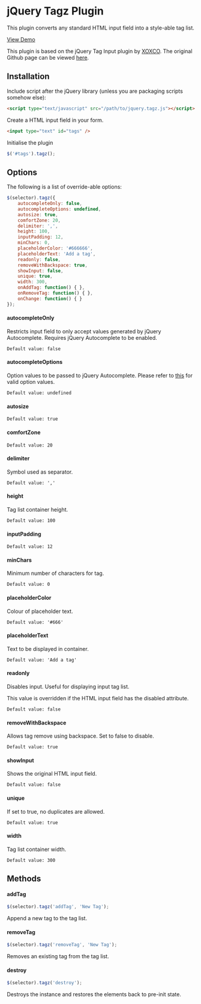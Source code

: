 # jQuery Tagz Plugin

This plugin converts any standard HTML input field into a style-able tag list.

[View Demo](http://dnasir.com/github/jquery.tagz/1.0.0/demo.html)

This plugin is based on the jQuery Tag Input plugin by [XOXCO](http://xoxco.com). The original Github page can be viewed [here](https://github.com/xoxco/jQuery-Tags-Input).

## Installation

Include script after the jQuery library (unless you are packaging scripts somehow else):

```html
<script type="text/javascript" src="/path/to/jquery.tagz.js"></script>
```

Create a HTML input field in your form.

```html
<input type="text" id="tags" />
```

Initialise the plugin

```javascript
$('#tags').tagz();
```

## Options

The following is a list of override-able options:

```javascript
$(selector).tagz({
    autocompleteOnly: false,
    autocompleteOptions: undefined,
    autosize: true,
    comfortZone: 20,
    delimiter: ',',
    height: 100,
    inputPadding: 12,
    minChars: 0,
    placeholderColor: '#666666',
    placeholderText: 'Add a tag',
    readonly: false,
    removeWithBackspace: true,
    showInput: false,
    unique: true,
    width: 300,
    onAddTag: function() { },
    onRemoveTag: function() { },
    onChange: function() { }
});
```

#### autocompleteOnly

Restricts input field to only accept values generated by jQuery Autocomplete. Requires jQuery Autocomplete to be enabled.

    Default value: false

#### autocompleteOptions

Option values to be passed to jQuery Autocomplete. Please refer to [this](http://api.jqueryui.com/autocomplete/) for valid option values.

    Default value: undefined

#### autosize

    Default value: true

#### comfortZone

    Default value: 20

#### delimiter

Symbol used as separator.

    Default value: ','

#### height

Tag list container height.

    Default value: 100

#### inputPadding

    Default value: 12

#### minChars

Minimum number of characters for tag.

    Default value: 0

#### placeholderColor

Colour of placeholder text.

    Default value: '#666'

#### placeholderText

Text to be displayed in container.

    Default value: 'Add a tag'

#### readonly

Disables input. Useful for displaying input tag list.

This value is overridden if the HTML input field has the disabled attribute.

    Default value: false

#### removeWithBackspace

Allows tag remove using backspace. Set to false to disable.

    Default value: true

#### showInput

Shows the original HTML input field.

    Default value: false

#### unique

If set to true, no duplicates are allowed.

    Default value: true

#### width

Tag list container width.

    Default value: 300

## Methods

#### addTag

```javascript
$(selector).tagz('addTag', 'New Tag');
````

Append a new tag to the tag list.

#### removeTag

```javascript
$(selector).tagz('removeTag', 'New Tag');
````

Removes an existing tag from the tag list.

#### destroy

```javascript
$(selector).tagz('destroy');
````

Destroys the instance and restores the elements back to pre-init state.
